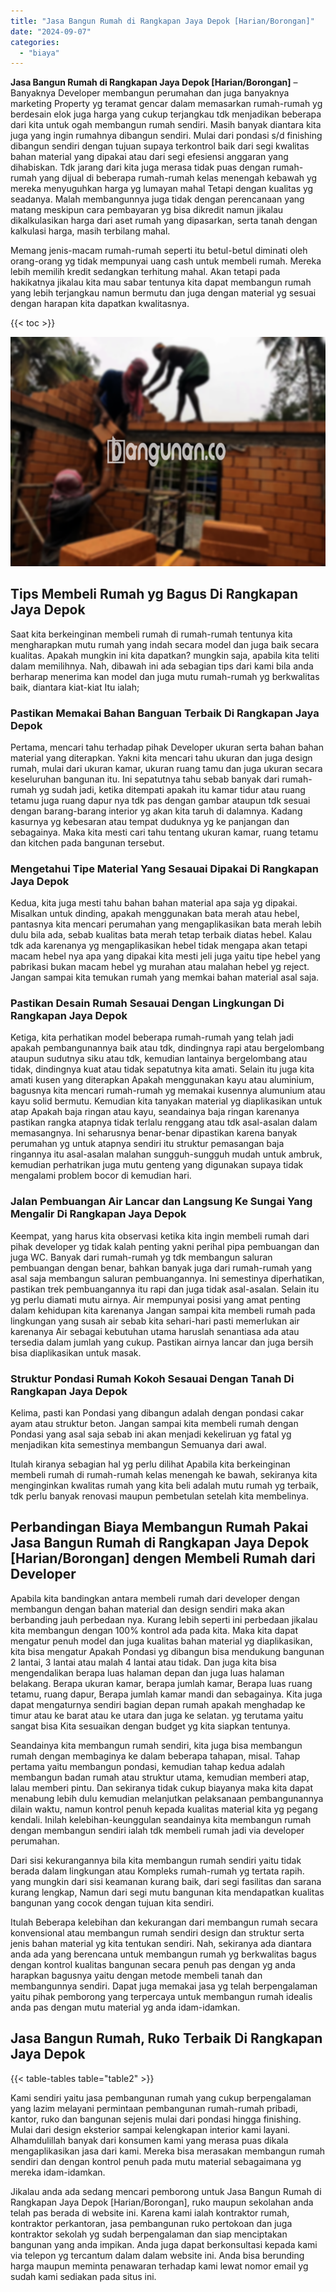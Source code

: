 ```yaml
---
title: "Jasa Bangun Rumah di Rangkapan Jaya Depok [Harian/Borongan]"
date: "2024-09-07"
categories: 
  - "biaya"
---
```


**Jasa Bangun Rumah di Rangkapan Jaya Depok \[Harian/Borongan\]** – Banyaknya Developer membangun perumahan dan juga banyaknya marketing Property yg teramat gencar dalam memasarkan rumah-rumah yg berdesain elok juga harga yang cukup terjangkau tdk menjadikan beberapa dari kita untuk ogah membangun rumah sendiri. Masih banyak diantara kita juga yang ingin rumahnya dibangun sendiri. Mulai dari pondasi s/d finishing dibangun sendiri dengan tujuan supaya terkontrol baik dari segi kwalitas bahan material yang dipakai atau dari segi efesiensi anggaran yang dihabiskan. Tdk jarang dari kita juga merasa tidak puas dengan rumah-rumah yang dijual di beberapa rumah-rumah kelas menengah kebawah yg mereka menyuguhkan harga yg lumayan mahal Tetapi dengan kualitas yg seadanya. Malah membangunnya juga tidak dengan perencanaan yang matang meskipun cara pembayaran yg bisa dikredit namun jikalau dikalkulasikan harga dari aset rumah yang dipasarkan, serta tanah dengan kalkulasi harga, masih terbilang mahal.

Memang jenis-macam rumah-rumah seperti itu betul-betul diminati oleh orang-orang yg tidak mempunyai uang cash untuk membeli rumah. Mereka lebih memilih kredit sedangkan terhitung mahal. Akan tetapi pada hakikatnya jikalau kita mau sabar tentunya kita dapat membangun rumah yang lebih terjangkau namun bermutu dan juga dengan material yg sesuai dengan harapan kita dapatkan kwalitasnya.

{{< toc >}}

![Jasa Bangun Rumah di Rangkapan Jaya Depok [Harian/Borongan]](/images/borong-bangunan-19.png)

## Tips Membeli Rumah yg Bagus Di Rangkapan Jaya Depok

Saat kita berkeinginan membeli rumah di rumah-rumah tentunya kita mengharapkan mutu rumah yang indah secara model dan juga baik secara kualitas. Apakah mungkin ini kita dapatkan? mungkin saja, apabila kita teliti dalam memilihnya. Nah, dibawah ini ada sebagian tips dari kami bila anda berharap menerima kan model dan juga mutu rumah-rumah yg berkwalitas baik, diantara kiat-kiat Itu ialah;

### Pastikan Memakai Bahan Banguan Terbaik Di Rangkapan Jaya Depok

Pertama, mencari tahu terhadap pihak Developer ukuran serta bahan bahan material yang diterapkan. Yakni kita mencari tahu ukuran dan juga design rumah, mulai dari ukuran kamar, ukuran ruang tamu dan juga ukuran secara keseluruhan bangunan itu. Ini sepatutnya tahu sebab banyak dari rumah-rumah yg sudah jadi, ketika ditempati apakah itu kamar tidur atau ruang tetamu juga ruang dapur nya tdk pas dengan gambar ataupun tdk sesuai dengan barang-barang interior yg akan kita taruh di dalamnya. Kadang kasurnya yg kebesaran atau tempat duduknya yg ke panjangan dan sebagainya. Maka kita mesti cari tahu tentang ukuran kamar, ruang tetamu dan kitchen pada bangunan tersebut.

### Mengetahui Tipe Material Yang Sesauai Dipakai Di Rangkapan Jaya Depok

Kedua, kita juga mesti tahu bahan bahan material apa saja yg dipakai. Misalkan untuk dinding, apakah menggunakan bata merah atau hebel, pantasnya kita mencari perumahan yang mengaplikasikan bata merah lebih dulu bila ada, sebab kualitas bata merah tetap terbaik diatas hebel. Kalau tdk ada karenanya yg mengaplikasikan hebel tidak mengapa akan tetapi macam hebel nya apa yang dipakai kita mesti jeli juga yaitu tipe hebel yang pabrikasi bukan macam hebel yg murahan atau malahan hebel yg reject. Jangan sampai kita temukan rumah yang memkai bahan material asal saja.

### Pastikan Desain Rumah Sesauai Dengan Lingkungan Di Rangkapan Jaya Depok

Ketiga, kita perhatikan model beberapa rumah-rumah yang telah jadi apakah pembangunannya baik atau tdk, dindingnya rapi atau bergelombang ataupun sudutnya siku atau tdk, kemudian lantainya bergelombang atau tidak, dindingnya kuat atau tidak sepatutnya kita amati. Selain itu juga kita amati kusen yang diterapkan Apakah menggunakan kayu atau aluminium, bagusnya kita mencari rumah-rumah yg memakai kusennya alumunium atau kayu solid bermutu. Kemudian kita tanyakan material yg diaplikasikan untuk atap Apakah baja ringan atau kayu, seandainya baja ringan karenanya pastikan rangka atapnya tidak terlalu renggang atau tdk asal-asalan dalam memasangnya. Ini seharusnya benar-benar dipastikan karena banyak perumahan yg untuk atapnya sendiri itu struktur pemasangan baja ringannya itu asal-asalan malahan sungguh-sungguh mudah untuk ambruk, kemudian perhatrikan juga mutu genteng yang digunakan supaya tidak mengalami problem bocor di kemudian hari.

### Jalan Pembuangan Air Lancar dan Langsung Ke Sungai Yang Mengalir Di Rangkapan Jaya Depok

Keempat, yang harus kita observasi ketika kita ingin membeli rumah dari pihak developer yg tidak kalah penting yakni perihal pipa pembuangan dan juga WC. Banyak dari rumah-rumah yg tdk membangun saluran pembuangan dengan benar, bahkan banyak juga dari rumah-rumah yang asal saja membangun saluran pembuangannya. Ini semestinya diperhatikan, pastikan trek pembuangannya itu rapi dan juga tidak asal-asalan. Selain itu yg perlu diamati mutu airnya. Air mempunyai posisi yang amat penting dalam kehidupan kita karenanya Jangan sampai kita membeli rumah pada lingkungan yang susah air sebab kita sehari-hari pasti memerlukan air karenanya Air sebagai kebutuhan utama haruslah senantiasa ada atau tersedia dalam jumlah yang cukup. Pastikan airnya lancar dan juga bersih bisa diaplikasikan untuk masak.

### Struktur Pondasi Rumah Kokoh Sesauai Dengan Tanah Di Rangkapan Jaya Depok

Kelima, pasti kan Pondasi yang dibangun adalah dengan pondasi cakar ayam atau struktur beton. Jangan sampai kita membeli rumah dengan Pondasi yang asal saja sebab ini akan menjadi kekeliruan yg fatal yg menjadikan kita semestinya membangun Semuanya dari awal.

Itulah kiranya sebagian hal yg perlu dilihat Apabila kita berkeinginan membeli rumah di rumah-rumah kelas menengah ke bawah, sekiranya kita menginginkan kwalitas rumah yang kita beli adalah mutu rumah yg terbaik, tdk perlu banyak renovasi maupun pembetulan setelah kita membelinya.

## Perbandingan Biaya Membangun Rumah Pakai Jasa Bangun Rumah di Rangkapan Jaya Depok \[Harian/Borongan\] dengen Membeli Rumah dari Developer

Apabila kita bandingkan antara membeli rumah dari developer dengan membangun dengan bahan material dan design sendiri maka akan berbanding jauh perbedaan nya. Kurang lebih seperti ini perbedaan jikalau kita membangun dengan 100% kontrol ada pada kita. Maka kita dapat mengatur penuh model dan juga kualitas bahan material yg diaplikasikan, kita bisa mengatur Apakah Pondasi yg dibangun bisa mendukung bangunan 2 lantai, 3 lantai atau malah 4 lantai atau tidak. Dan juga kita bisa mengendalikan berapa luas halaman depan dan juga luas halaman belakang. Berapa ukuran kamar, berapa jumlah kamar, Berapa luas ruang tetamu, ruang dapur, Berapa jumlah kamar mandi dan sebagainya. Kita juga dapat mengaturnya sendiri bagian depan rumah apakah menghadap ke timur atau ke barat atau ke utara dan juga ke selatan. yg terutama yaitu sangat bisa Kita sesuaikan dengan budget yg kita siapkan tentunya.

Seandainya kita membangun rumah sendiri, kita juga bisa membangun rumah dengan membaginya ke dalam beberapa tahapan, misal. Tahap pertama yaitu membangun pondasi, kemudian tahap kedua adalah membangun badan rumah atau struktur utama, kemudian memberi atap, lalau memberi pintu. Dan sekiranya tidak cukup biayanya maka kita dapat menabung lebih dulu kemudian melanjutkan pelaksanaan pembangunannya dilain waktu, namun kontrol penuh kepada kualitas material kita yg pegang kendali. Inilah kelebihan-keunggulan seandainya kita membangun rumah dengan membangun sendiri ialah tdk membeli rumah jadi via developer perumahan.

Dari sisi kekurangannya bila kita membangun rumah sendiri yaitu tidak berada dalam lingkungan atau Kompleks rumah-rumah yg tertata rapih. yang mungkin dari sisi keamanan kurang baik, dari segi fasilitas dan sarana kurang lengkap, Namun dari segi mutu bangunan kita mendapatkan kualitas bangunan yang cocok dengan tujuan kita sendiri.

Itulah Beberapa kelebihan dan kekurangan dari membangun rumah secara konvensional atau membangun rumah sendiri design dan struktur serta jenis bahan material yg kita tentukan sendiri. Nah, sekiranya ada diantara anda ada yang berencana untuk membangun rumah yg berkwalitas bagus dengan kontrol kualitas bangunan secara penuh pas dengan yg anda harapkan bagusnya yaitu dengan metode membeli tanah dan membangunnya sendiri. Dapat juga memakai jasa yg telah berpengalaman yaitu pihak pemborong yang terpercaya untuk membangun rumah idealis anda pas dengan mutu material yg anda idam-idamkan.

## Jasa Bangun Rumah, Ruko Terbaik Di Rangkapan Jaya Depok

{{< table-tables table="table2" >}}

Kami sendiri yaitu jasa pembangunan rumah yang cukup berpengalaman yang lazim melayani permintaan pembangunan rumah-rumah pribadi, kantor, ruko dan bangunan sejenis mulai dari pondasi hingga finishing. Mulai dari design eksterior sampai kelengkapan interior kami layani. Alhamdulillah banyak dari konsumen kami yang merasa puas dikala mengaplikasikan jasa dari kami. Mereka bisa merasakan membangun rumah sendiri dan dengan kontrol penuh pada mutu material sebagaimana yg mereka idam-idamkan.

Jikalau anda ada sedang mencari pemborong untuk Jasa Bangun Rumah di Rangkapan Jaya Depok \[Harian/Borongan\], ruko maupun sekolahan anda telah pas berada di website ini. Karena kami ialah kontraktor rumah, kontraktor perkantoran, jasa pembangunan ruko pertokoan dan juga kontraktor sekolah yg sudah berpengalaman dan siap menciptakan bangunan yang anda impikan. Anda juga dapat berkonsultasi kepada kami via telepon yg tercantum dalam dalam website ini. Anda bisa berunding harga maupun meminta penawaran terhadap kami lewat nomor email yg sudah kami sediakan pada situs ini.
